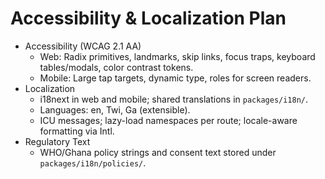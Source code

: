 # Accessibility & Localization Plan

- Accessibility (WCAG 2.1 AA)
  - Web: Radix primitives, landmarks, skip links, focus traps, keyboard tables/modals, color contrast tokens.
  - Mobile: Large tap targets, dynamic type, roles for screen readers.
- Localization
  - i18next in web and mobile; shared translations in `packages/i18n/`.
  - Languages: en, Twi, Ga (extensible).
  - ICU messages; lazy-load namespaces per route; locale-aware formatting via Intl.
- Regulatory Text
  - WHO/Ghana policy strings and consent text stored under `packages/i18n/policies/`.
